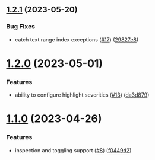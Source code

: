 ## [1.2.1](https://github.com/benmelz/haml-lint-intellij-plugin/compare/v1.2.0...v1.2.1) (2023-05-20)


### Bug Fixes

* catch text range index exceptions ([#17](https://github.com/benmelz/haml-lint-intellij-plugin/issues/17)) ([29827e8](https://github.com/benmelz/haml-lint-intellij-plugin/commit/29827e87a77b43e9697a607d965abe9fa694d2a5))

# [1.2.0](https://github.com/benmelz/haml-lint-intellij-plugin/compare/v1.1.0...v1.2.0) (2023-05-01)


### Features

* ability to configure highlight severities ([#13](https://github.com/benmelz/haml-lint-intellij-plugin/issues/13)) ([da3d879](https://github.com/benmelz/haml-lint-intellij-plugin/commit/da3d879f4f118b3ea336808dd099f68853c421a8))

# [1.1.0](https://github.com/benmelz/haml-lint-intellij-plugin/compare/v1.0.0...v1.1.0) (2023-04-26)


### Features

* inspection and toggling support ([#8](https://github.com/benmelz/haml-lint-intellij-plugin/issues/8)) ([f0449d2](https://github.com/benmelz/haml-lint-intellij-plugin/commit/f0449d2e5ef459f31c5ff0ddd3f414efa1ddba28))
